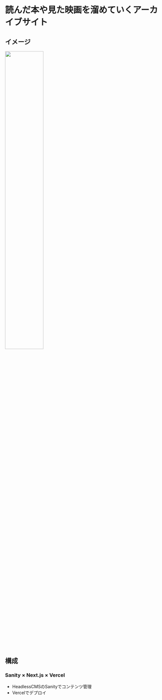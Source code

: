 # 読んだ本や見た映画を溜めていくアーカイブサイト

## イメージ

<img src="https://github.com/user-attachments/assets/2a49467f-30c8-4b36-a2c9-acd1087add1d" style="width: 50%">

## 構成
### Sanity × Next.js × Vercel
- HeadlessCMSのSanityでコンテンツ管理
- Vercelでデプロイ


